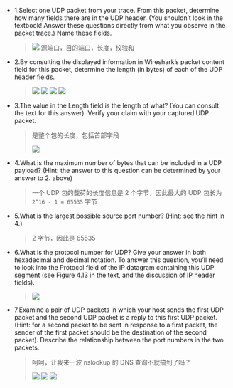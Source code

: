 * 1.Select one UDP packet from your trace. From this packet, determine how many fields there are in the UDP header. (You shouldn’t look in the textbook! Answer these questions directly from what you observe in the packet trace.) Name these fields. 

	> ![](https://github.com/YangXiaoHei/Networking/blob/master/03%20运输层/images/wl_udp.1.png)
	> 源端口，目的端口，长度，校验和

* 2.By consulting the displayed information in Wireshark’s packet content field for this packet, determine the length (in bytes) of each of the UDP header fields. 

	> ![](https://github.com/YangXiaoHei/Networking/blob/master/03%20运输层/images/wl_udp.2.png)
	>![](https://github.com/YangXiaoHei/Networking/blob/master/03%20运输层/images/wl_udp.3.png)
	![](https://github.com/YangXiaoHei/Networking/blob/master/03%20运输层/images/wl_udp.4.png)
	>![](https://github.com/YangXiaoHei/Networking/blob/master/03%20运输层/images/wl_udp.5.png)

* 3.The value in the Length field is the length of what? (You can consult the text for this answer). Verify your claim with your captured UDP packet. 

	> 是整个包的长度，包括首部字段
	> 
	> ![](https://github.com/YangXiaoHei/Networking/blob/master/03%20运输层/images/wl_udp.6.png)

* 4.What is the maximum number of bytes that can be included in a UDP payload? (Hint: the answer to this question can be determined by your answer to 2. above) 

	> 一个 UDP 包的载荷的长度信息是 2 个字节，因此最大的 UDP 包长为 `2^16 - 1 = 65535` 字节

* 5.What is the largest possible source port number? (Hint: see the hint in 4.) 

	> 2 字节，因此是 65535

* 6.What is the protocol number for UDP? Give your answer in both hexadecimal and decimal notation. To answer this question, you’ll need to look into the Protocol field of the IP datagram containing this UDP segment (see Figure 4.13 in the text, and the discussion of IP header fields). 

	> ![](https://github.com/YangXiaoHei/Networking/blob/master/03%20运输层/images/wl_udp.7.png)

* 7.Examine a pair of UDP packets in which your host sends the first UDP packet and the second UDP packet is a reply to this first UDP packet. (Hint: for a second packet to be sent in response to a first packet, the sender of the first packet should be the destination of the second packet).  Describe the relationship between the port numbers in the two packets. 

	> 呵呵，让我来一波 nslookup 的 DNS 查询不就搞到了吗？
	> 
	> ![](https://github.com/YangXiaoHei/Networking/blob/master/03%20运输层/images/wl_udp.8.png)
	> ![](https://github.com/YangXiaoHei/Networking/blob/master/03%20运输层/images/wl_udp.9.png)
	> ![](https://github.com/YangXiaoHei/Networking/blob/master/03%20运输层/images/wl_udp.10.png)